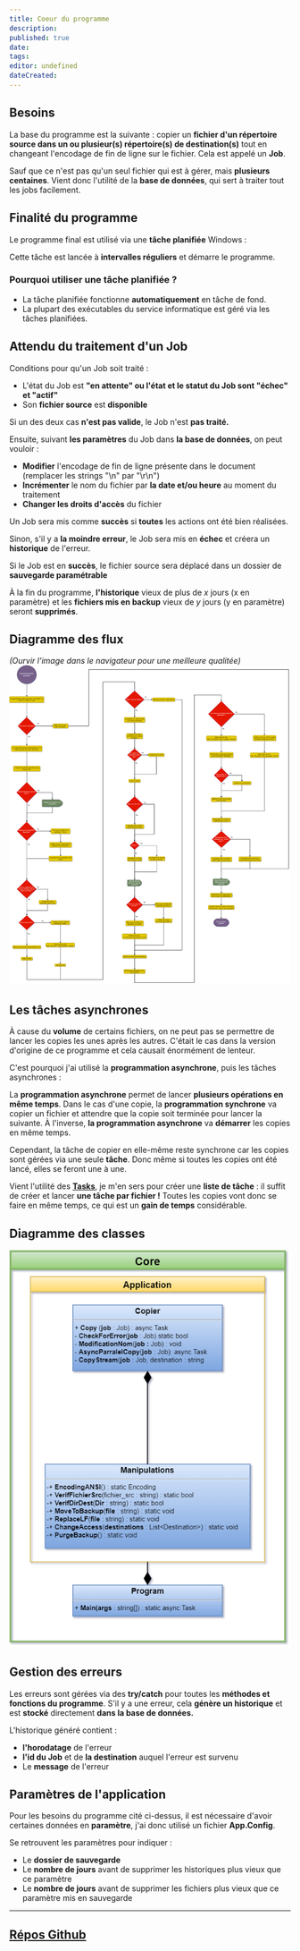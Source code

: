 ```yaml
---
title: Coeur du programme
description: 
published: true
date: 
tags: 
editor: undefined
dateCreated:
---
```



## Besoins

La base du programme est la suivante : copier un **fichier d'un répertoire source dans un ou plusieur(s) répertoire(s) de destination(s)** tout en changeant l'encodage de fin de ligne sur le fichier. Cela est appelé un **Job**.

Sauf que ce n'est pas qu'un seul fichier qui est à gérer, mais **plusieurs centaines**. Vient donc l'utilité de la **base de données**, qui sert à traiter tout les jobs facilement.

## Finalité du programme

Le programme final est utilisé via une **tâche planifiée** Windows :

Cette tâche est lancée à **intervalles réguliers** et démarre le programme.

### Pourquoi utiliser une tâche planifiée ?

- La tâche planifiée fonctionne **automatiquement** en tâche de fond.
- La plupart des exécutables du service informatique est géré via les tâches planifiées.

## Attendu du traitement d'un Job

Conditions pour qu'un Job soit traité :

- L'état du Job est **"en attente" ou l'état et le statut du Job sont "échec" et "actif"**
- Son **fichier source** est **disponible**

Si un des deux cas **n'est pas valide**, le Job n'est **pas traité.**

Ensuite, suivant **les paramètres** du Job dans **la base de données**, on peut vouloir :

- **Modifier** l'encodage de fin de ligne présente dans le document (remplacer les strings "\\n" par "\\r\\n")
- **Incrémenter** le nom du fichier par **la date et/ou heure** au moment du traitement
- **Changer les droits d'accès** du fichier

Un Job sera mis comme **succès** si **toutes** les actions ont été bien réalisées.

Sinon, s'il y a **la moindre erreur**, le Job sera mis en **échec** et créera un **historique** de l'erreur.

Si le Job est en **succès**, le fichier source sera déplacé dans un dossier de **sauvegarde paramétrable**

À la fin du programme, **l'historique** vieux de plus de *x* jours (x en paramètre) et les **fichiers mis en backup** vieux de *y* jours (y en paramètre) seront **supprimés**.

## Diagramme des flux

*(Ourvir l'image dans le navigateur pour une meilleure qualitée)*
![diagramme flux.png](/img/vtomjob/Diagramme%20de%20flux.png)

## Les tâches asynchrones

À cause du **volume** de certains fichiers, on ne peut pas se permettre de lancer les copies les unes après les autres. C'était le cas dans la version d'origine de ce programme et cela causait énormément de lenteur.

C'est pourquoi j'ai utilisé la **programmation asynchrone**, puis les tâches asynchrones :

La **programmation asynchrone** permet de lancer **plusieurs opérations en même temps**. Dans le cas d'une copie, la **programmation synchrone** va copier un fichier et attendre que la copie soit terminée pour lancer la suivante. À l'inverse, **la programmation asynchrone** va **démarrer** les copies en même temps.

Cependant, la tâche de copier en elle-même reste synchrone car les copies sont gérées via une seule **tâche**. Donc même si toutes les copies ont été lancé, elles se feront une à une.

Vient l'utilité des **[Tasks](https://learn.microsoft.com/fr-fr/dotnet/api/system.threading.tasks.task?view=net-7.0)**, je m'en sers pour créer une **liste de tâche** : il suffit de créer et lancer **une tâche par fichier !** Toutes les copies vont donc se faire en même temps, ce qui est un **gain de temps** considérable.

## Diagramme des classes

![Diagramme de classes(core).png](/img/vtomjob/Diagramme%20de%20classe(core).png)

## Gestion des erreurs

Les erreurs sont gérées via des **try/catch** pour toutes les **méthodes et fonctions du programme**. S'il y a une erreur, cela **génère un historique** et est **stocké** directement **dans la base de données.**

L'historique généré contient :

- **l'horodatage** de l'erreur
- **l'id du Job** et de **la destination** auquel l'erreur est survenu
- Le **message** de l'erreur

## Paramètres de l'application

Pour les besoins du programme cité ci-dessus, il est nécessaire d'avoir certaines données en **paramètre**, j'ai donc utilisé un fichier **App.Config**.

Se retrouvent les paramètres pour indiquer :

- Le **dossier de sauvegarde**
- Le **nombre de jours** avant de supprimer les historiques plus vieux que ce paramètre
- Le **nombre de jours** avant de supprimer les fichiers plus vieux que ce paramètre mis en sauvegarde

---

## **[Répos Github](https://github.com/Thibault53/VTOMJOB)**
